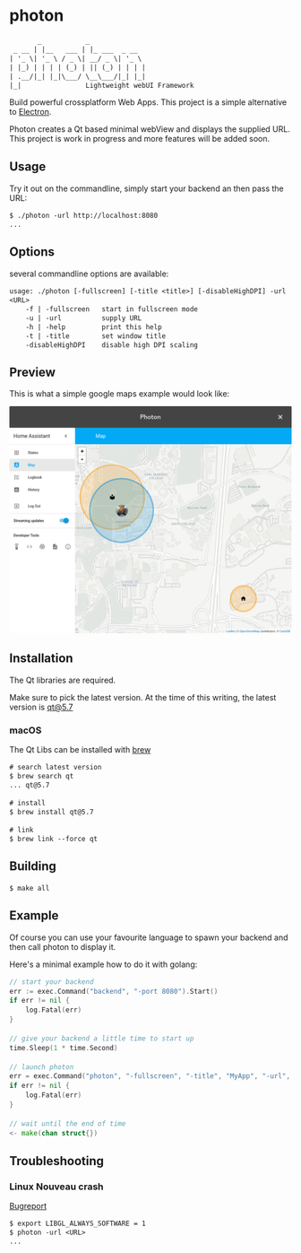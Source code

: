 # photon

           _           _
     _ __ | |__   ___ | |_ ___  _ __
    | '_ \| '_ \ / _ \| __/ _ \| '_ \
    | |_) | | | | (_) | || (_) | | | |
    | .__/|_| |_|\___/ \__\___/|_| |_|
    |_|                Lightweight webUI Framework

Build powerful crossplatform Web Apps.
This project is a simple alternative to [Electron](http://electron.atom.io/).

Photon creates a Qt based minimal webView and displays the supplied URL.
This project is work in progress and more features will be added soon.

## Usage

Try it out on the commandline,
simply start your backend an then pass the URL:

```shell
$ ./photon -url http://localhost:8080
...
```

## Options

several commandline options are available:

```
usage: ./photon [-fullscreen] [-title <title>] [-disableHighDPI] -url <URL>
    -f | -fullscreen   start in fullscreen mode
    -u | -url          supply URL
    -h | -help         print this help
    -t | -title        set window title
    -disableHighDPI    disable high DPI scaling
```

## Preview

This is what a simple google maps example would look like:

![Demo Preview](preview.png "Preview")

## Installation

The Qt libraries are required.

Make sure to pick the latest version.
At the time of this writing, the latest version is qt@5.7

### macOS

The Qt Libs can be installed with [brew](http://brew.sh)

```shell
# search latest version
$ brew search qt
... qt@5.7

# install
$ brew install qt@5.7

# link
$ brew link --force qt
```

## Building

```shell
$ make all
```

## Example

Of course you can use your favourite language to spawn your backend and then call photon to display it.

Here's a minimal example how to do it with golang:

```go
// start your backend
err := exec.Command("backend", "-port 8080").Start()
if err != nil {
    log.Fatal(err)
}

// give your backend a little time to start up
time.Sleep(1 * time.Second)

// launch photon
err = exec.Command("photon", "-fullscreen", "-title", "MyApp", "-url", "http://localhost:8080").Start()
if err != nil {
    log.Fatal(err)
}

// wait until the end of time
<- make(chan struct{})
```

## Troubleshooting

### Linux Nouveau crash

[Bugreport](https://bugreports.qt.io/browse/QTBUG-41242)

```shell
$ export LIBGL_ALWAYS_SOFTWARE = 1
$ photon -url <URL>
...
```
